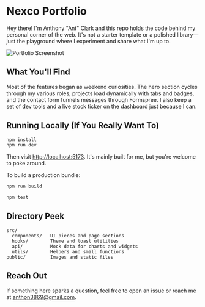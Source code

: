# Nexco Portfolio

Hey there! I'm Anthony "Ant" Clark and this repo holds the code behind my personal corner of the web. It's not a starter template or a polished library—just the playground where I experiment and share what I'm up to.

![Portfolio Screenshot](public/images/portfolio-screenshot.png)

## What You'll Find

Most of the features began as weekend curiosities. The hero section cycles through my various roles, projects load dynamically with tabs and badges, and the contact form funnels messages through Formspree. I also keep a set of dev tools and a live stock ticker on the dashboard just because I can.

## Running Locally (If You Really Want To)

```bash
npm install
npm run dev
```

Then visit [http://localhost:5173](http://localhost:5173). It's mainly built for me, but you're welcome to poke around.

To build a production bundle:

```bash
npm run build
```

```bash
npm test
```

## Directory Peek

```
src/
  components/   UI pieces and page sections
  hooks/        Theme and toast utilities
  api/          Mock data for charts and widgets
  utils/        Helpers and small functions
public/         Images and static files
```

## Reach Out

If something here sparks a question, feel free to open an issue or reach me at [anthon3869@gmail.com](mailto:anthon3869@gmail.com).
